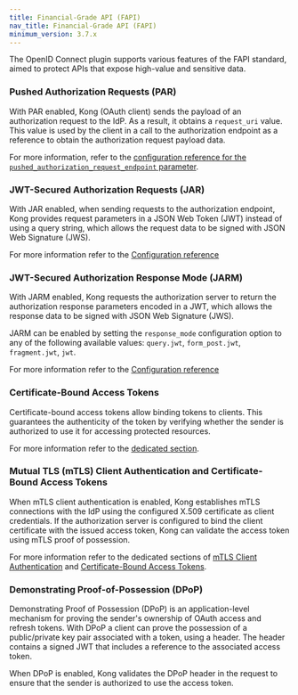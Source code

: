 ```yaml
---
title: Financial-Grade API (FAPI)
nav_title: Financial-Grade API (FAPI)
minimum_version: 3.7.x
---
```



The OpenID Connect plugin supports various features of the FAPI standard, aimed to protect APIs that expose high-value and sensitive data.

### Pushed Authorization Requests (PAR)

With PAR enabled, Kong (OAuth client) sends the payload of an authorization request to the IdP. As a result, it obtains a `request_uri` value. This value is used by the client in a call to the authorization endpoint as a reference to obtain the authorization request payload data.

For more information, refer to the [configuration reference for the `pushed_authorization_request_endpoint` parameter](/hub/kong-inc/openid-connect/configuration/#config-pushed_authorization_request_endpoint).

### JWT-Secured Authorization Requests (JAR)

With JAR enabled, when sending requests to the authorization endpoint, Kong provides request parameters in a JSON Web Token (JWT) instead of using a query string, which allows the request data to be signed with JSON Web Signature (JWS).

For more information refer to the [Configuration reference](/hub/kong-inc/openid-connect/configuration/#config-require_signed_request_object)

### JWT-Secured Authorization Response Mode (JARM)

With JARM enabled, Kong requests the authorization server to return the authorization response parameters encoded in a JWT, which allows the response data to be signed with JSON Web Signature (JWS).

JARM can be enabled by setting the `response_mode` configuration option to any of the following available values: `query.jwt`, `form_post.jwt`, `fragment.jwt`, `jwt`.

For more information refer to the [Configuration reference](/hub/kong-inc/openid-connect/configuration/#config-response_mode)

### Certificate-Bound Access Tokens

Certificate-bound access tokens allow binding tokens to clients. This guarantees the authenticity of the token by verifying whether the sender is authorized to use it for accessing protected resources.

For more information refer to the [dedicated section](/hub/kong-inc/openid-connect/how-to/cert-bound-access-tokens).

### Mutual TLS (mTLS) Client Authentication and Certificate-Bound Access Tokens

When mTLS client authentication is enabled, Kong establishes mTLS connections with the IdP using the configured X.509 certificate as client credentials.
If the authorization server is configured to bind the client certificate with the issued access token, Kong can validate the access token using mTLS proof of possession.

For more information refer to the dedicated sections of [mTLS Client Authentication](/hub/kong-inc/openid-connect/how-to/client-authentication/mtls) and [Certificate-Bound Access Tokens](/hub/kong-inc/openid-connect/how-to/cert-bound-access-tokens).

### Demonstrating Proof-of-Possession (DPoP)

Demonstrating Proof of Possession (DPoP) is an application-level mechanism for proving the sender's ownership of OAuth access and refresh tokens. With DPoP a client can prove the possession of a public/private key pair associated with a token, using a header. The header contains a signed JWT that includes a reference to the associated access token.

When DPoP is enabled, Kong validates the DPoP header in the request to ensure that the sender is authorized to use the access token.